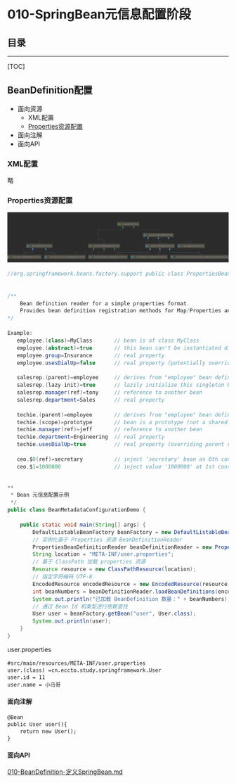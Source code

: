 # 010-SpringBean元信息配置阶段

## 目录

---

[TOC]

## BeanDefinition配置

- 面向资源
  - XML配置
  - [Properties资源配置](#Properties资源配置)
- 面向注解
- 面向API

### XML配置

略

### Properties资源配置

![image-20201116213208976](../../assets/image-20201116213208976.png)

```java
//org.springframework.beans.factory.support public class PropertiesBeanDefinitionReader extends AbstractBeanDefinitionReader
  
  
/**
	Bean definition reader for a simple properties format.
	Provides bean definition registration methods for Map/Properties and ResourceBundle. Typically applied to a 	DefaultListableBeanFactory.
*/

Example:
   employee.(class)=MyClass       // bean is of class MyClass
   employee.(abstract)=true       // this bean can't be instantiated directly
   employee.group=Insurance       // real property
   employee.usesDialUp=false      // real property (potentially overridden)
  
   salesrep.(parent)=employee     // derives from "employee" bean definition
   salesrep.(lazy-init)=true      // lazily initialize this singleton bean
   salesrep.manager(ref)=tony     // reference to another bean
   salesrep.department=Sales      // real property
  
   techie.(parent)=employee       // derives from "employee" bean definition
   techie.(scope)=prototype       // bean is a prototype (not a shared instance)
   techie.manager(ref)=jeff       // reference to another bean
   techie.department=Engineering  // real property
   techie.usesDialUp=true         // real property (overriding parent value)
  
   ceo.$0(ref)=secretary          // inject 'secretary' bean as 0th constructor arg
   ceo.$1=1000000                 // inject value '1000000' at 1st constructor arg
   
```



```java
**
 * Bean 元信息配置示例
 */
public class BeanMetadataConfigurationDemo {

    public static void main(String[] args) {
        DefaultListableBeanFactory beanFactory = new DefaultListableBeanFactory();
        // 实例化基于 Properties 资源 BeanDefinitionReader
        PropertiesBeanDefinitionReader beanDefinitionReader = new PropertiesBeanDefinitionReader(beanFactory);
        String location = "META-INF/user.properties";
        // 基于 ClassPath 加载 properties 资源
        Resource resource = new ClassPathResource(location);
        // 指定字符编码 UTF-8
        EncodedResource encodedResource = new EncodedResource(resource, "UTF-8");
        int beanNumbers = beanDefinitionReader.loadBeanDefinitions(encodedResource);
        System.out.println("已加载 BeanDefinition 数量：" + beanNumbers);
        // 通过 Bean Id 和类型进行依赖查找
        User user = beanFactory.getBean("user", User.class);
        System.out.println(user);
    }
}

```

user.properties

```properties
#src/main/resources/META-INF/user.properties
user.(class) =cn.eccto.study.springframework.User
user.id = 11
user.name = 小马哥
```

#### 面向注解

```
@Bean
public User user(){
 	return new User();
}
```



#### 面向API

 [010-BeanDefinition-定义SpringBean.md](../003-SpringBean的定义-BeanDefiniation/010-BeanDefinition-定义SpringBean.md) 